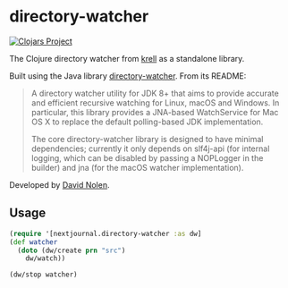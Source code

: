 # directory-watcher

[![Clojars Project](https://img.shields.io/clojars/v/com.nextjournal/directory-watcher.svg)](https://clojars.org/com.nextjournal/directory-watcher)

The Clojure directory watcher from
[krell](https://github.com/vouch-opensource/krell/) as a standalone
library.

Built using the Java library
[directory-watcher](https://github.com/gmethvin/directory-watcher).
From its README:

> A directory watcher utility for JDK 8+ that aims to provide accurate
> and efficient recursive watching for Linux, macOS and Windows. In
> particular, this library provides a JNA-based WatchService for Mac
> OS X to replace the default polling-based JDK implementation.
>
> The core directory-watcher library is designed to have minimal
> dependencies; currently it only depends on slf4j-api (for internal
> logging, which can be disabled by passing a NOPLogger in the
> builder) and jna (for the macOS watcher implementation).

Developed by [David Nolen](https://github.com/swannodette).

## Usage
```clojure
(require '[nextjournal.directory-watcher :as dw]
(def watcher
  (doto (dw/create prn "src")
    dw/watch))

(dw/stop watcher)
```
